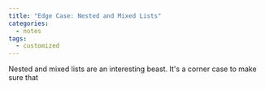 ```yaml
---
title: "Edge Case: Nested and Mixed Lists"
categories:
  - notes
tags:
  - customized
---
```


Nested and mixed lists are an interesting beast. It's a corner case to make sure that
